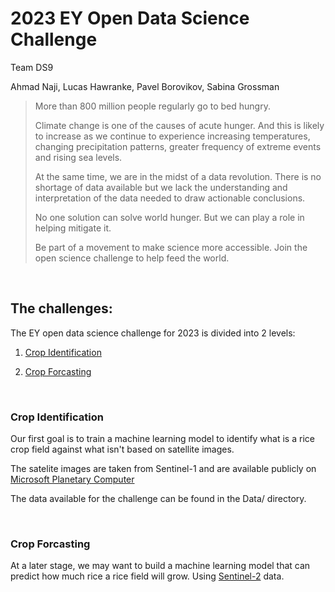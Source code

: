# 2023 EY Open Data Science Challenge

Team DS9

Ahmad Naji, Lucas Hawranke, Pavel Borovikov, Sabina Grossman

> More than 800 million people regularly go to bed hungry.
>
> Climate change is one of the causes of acute hunger. And this is likely to increase as we continue to experience increasing temperatures, changing precipitation patterns, greater frequency of extreme events and rising sea levels. 
>
> At the same time, we are in the midst of a data revolution. There is no shortage of data available but we lack the understanding and interpretation of the data needed to draw actionable conclusions.   
>
> No one solution can solve world hunger. But we can play a role in helping mitigate it.  
>
> Be part of a movement to make science more accessible. Join the open science challenge to help feed the world. 

<br>

## The challenges:

The EY open data science challenge for 2023 is divided into 2 levels:

1. [Crop Identification](https://challenge.ey.com/challenges/level-1-crop-identification-global)

2. [Crop Forcasting](https://challenge.ey.com/challenges/level-2-crop-forecasting-qEk17wFWyq)

<br>

### Crop Identification

Our first goal is to train a machine learning model to identify what is a rice crop field against what isn't based on satellite images.

The satelite images are taken from Sentinel-1 and are available publicly on [Microsoft Planetary Computer](https://planetarycomputer.microsoft.com/catalog?filter=sentinel-1)

The data available for the challenge can be found in the Data/ directory.

<br>

### Crop Forcasting

At a later stage, we may want to build a machine learning model that can predict how much rice a rice field will grow. Using [Sentinel-2](https://planetarycomputer.microsoft.com/catalog?filter=sentinel-2) data.